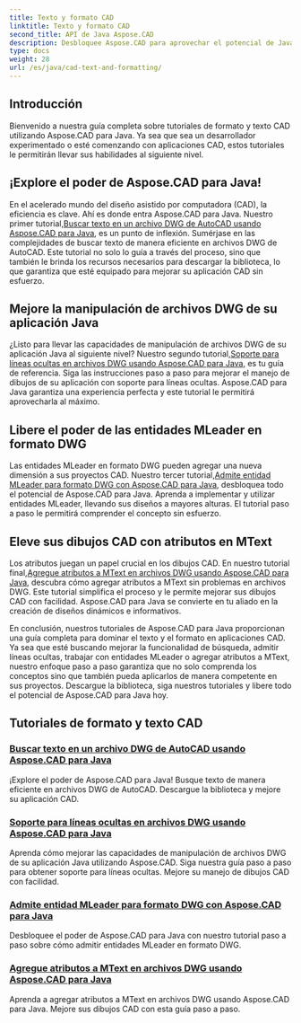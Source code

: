```yaml
---
title: Texto y formato CAD
linktitle: Texto y formato CAD
second_title: API de Java Aspose.CAD
description: Desbloquee Aspose.CAD para aprovechar el potencial de Java con tutoriales. Aprenda búsqueda de texto, líneas ocultas, entidades MLeader y atributos de MText para mejorar su aplicación CAD.
type: docs
weight: 28
url: /es/java/cad-text-and-formatting/
---
```

## Introducción
Bienvenido a nuestra guía completa sobre tutoriales de formato y texto CAD utilizando Aspose.CAD para Java. Ya sea que sea un desarrollador experimentado o esté comenzando con aplicaciones CAD, estos tutoriales le permitirán llevar sus habilidades al siguiente nivel.

## ¡Explore el poder de Aspose.CAD para Java!

 En el acelerado mundo del diseño asistido por computadora (CAD), la eficiencia es clave. Ahí es donde entra Aspose.CAD para Java. Nuestro primer tutorial,[Buscar texto en un archivo DWG de AutoCAD usando Aspose.CAD para Java](./search-text-in-dwg/), es un punto de inflexión. Sumérjase en las complejidades de buscar texto de manera eficiente en archivos DWG de AutoCAD. Este tutorial no solo lo guía a través del proceso, sino que también le brinda los recursos necesarios para descargar la biblioteca, lo que garantiza que esté equipado para mejorar su aplicación CAD sin esfuerzo.

## Mejore la manipulación de archivos DWG de su aplicación Java

 ¿Listo para llevar las capacidades de manipulación de archivos DWG de su aplicación Java al siguiente nivel? Nuestro segundo tutorial,[Soporte para líneas ocultas en archivos DWG usando Aspose.CAD para Java](./support-hidden-lines-in-dwg/), es tu guía de referencia. Siga las instrucciones paso a paso para mejorar el manejo de dibujos de su aplicación con soporte para líneas ocultas. Aspose.CAD para Java garantiza una experiencia perfecta y este tutorial le permitirá aprovecharla al máximo.

## Libere el poder de las entidades MLeader en formato DWG

 Las entidades MLeader en formato DWG pueden agregar una nueva dimensión a sus proyectos CAD. Nuestro tercer tutorial,[Admite entidad MLeader para formato DWG con Aspose.CAD para Java](./support-mleader-entity/), desbloquea todo el potencial de Aspose.CAD para Java. Aprenda a implementar y utilizar entidades MLeader, llevando sus diseños a mayores alturas. El tutorial paso a paso le permitirá comprender el concepto sin esfuerzo.

## Eleve sus dibujos CAD con atributos en MText

Los atributos juegan un papel crucial en los dibujos CAD. En nuestro tutorial final,[Agregue atributos a MText en archivos DWG usando Aspose.CAD para Java](./add-attributes-to-mtext/), descubra cómo agregar atributos a MText sin problemas en archivos DWG. Este tutorial simplifica el proceso y le permite mejorar sus dibujos CAD con facilidad. Aspose.CAD para Java se convierte en tu aliado en la creación de diseños dinámicos e informativos.

En conclusión, nuestros tutoriales de Aspose.CAD para Java proporcionan una guía completa para dominar el texto y el formato en aplicaciones CAD. Ya sea que esté buscando mejorar la funcionalidad de búsqueda, admitir líneas ocultas, trabajar con entidades MLeader o agregar atributos a MText, nuestro enfoque paso a paso garantiza que no solo comprenda los conceptos sino que también pueda aplicarlos de manera competente en sus proyectos. Descargue la biblioteca, siga nuestros tutoriales y libere todo el potencial de Aspose.CAD para Java hoy.

## Tutoriales de formato y texto CAD
### [Buscar texto en un archivo DWG de AutoCAD usando Aspose.CAD para Java](./search-text-in-dwg/)
¡Explore el poder de Aspose.CAD para Java! Busque texto de manera eficiente en archivos DWG de AutoCAD. Descargue la biblioteca y mejore su aplicación CAD.
### [Soporte para líneas ocultas en archivos DWG usando Aspose.CAD para Java](./support-hidden-lines-in-dwg/)
Aprenda cómo mejorar las capacidades de manipulación de archivos DWG de su aplicación Java utilizando Aspose.CAD. Siga nuestra guía paso a paso para obtener soporte para líneas ocultas. Mejore su manejo de dibujos CAD con facilidad.
### [Admite entidad MLeader para formato DWG con Aspose.CAD para Java](./support-mleader-entity/)
Desbloquee el poder de Aspose.CAD para Java con nuestro tutorial paso a paso sobre cómo admitir entidades MLeader en formato DWG.
### [Agregue atributos a MText en archivos DWG usando Aspose.CAD para Java](./add-attributes-to-mtext/)
Aprenda a agregar atributos a MText en archivos DWG usando Aspose.CAD para Java. Mejore sus dibujos CAD con esta guía paso a paso.